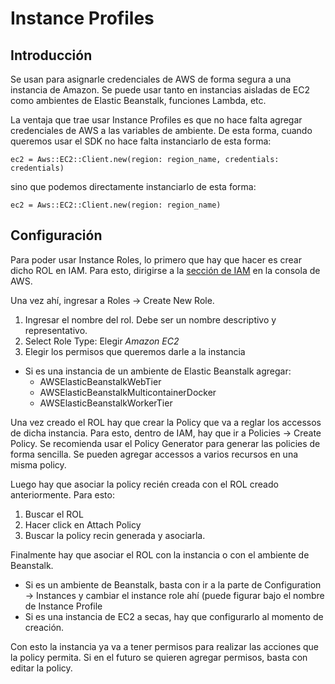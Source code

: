 # Instance Profiles

## Introducción

Se usan para asignarle credenciales de AWS de forma segura a una instancia de Amazon. Se puede usar tanto en instancias 
aisladas de EC2 como ambientes de Elastic Beanstalk, funciones Lambda, etc.

La ventaja que trae usar Instance Profiles es que no hace falta agregar credenciales de AWS a las variables de ambiente.
De esta forma, cuando queremos usar el SDK no hace falta instanciarlo de esta forma:

`ec2 = Aws::EC2::Client.new(region: region_name, credentials: credentials)`

sino que podemos directamente instanciarlo de esta forma:

`ec2 = Aws::EC2::Client.new(region: region_name)`

## Configuración

Para poder usar Instance Roles, lo primero que hay que hacer es crear dicho ROL en IAM. Para esto, dirigirse a la [sección de 
IAM](https://console.aws.amazon.com/iam/home?region=us-east-1) en la consola de AWS.

Una vez ahí, ingresar a Roles -> Create New Role.

1. Ingresar el nombre del rol. Debe ser un nombre descriptivo y representativo.
2. Select Role Type: Elegir *Amazon EC2*
3. Elegir los permisos que queremos darle a la instancia
  * Si es una instancia de un ambiente de Elastic Beanstalk agregar:
    * AWSElasticBeanstalkWebTier
    * AWSElasticBeanstalkMulticontainerDocker
    * AWSElasticBeanstalkWorkerTier
    
Una vez creado el ROL hay que crear la Policy que va a reglar los accessos de dicha instancia. Para esto, dentro de IAM,
hay que ir a Policies -> Create Policy. Se recomienda usar el Policy Generator para generar las policies de forma sencilla.
Se pueden agregar accessos a varios recursos en una misma policy.

Luego hay que asociar la policy recién creada con el ROL creado anteriormente. Para esto:
1. Buscar el ROL
2. Hacer click en Attach Policy
3. Buscar la policy recin generada y asociarla.

Finalmente hay que asociar el ROL con la instancia o con el ambiente de Beanstalk.

* Si es un ambiente de Beanstalk, basta con ir a la parte de Configuration -> Instances y cambiar el instance role ahí (puede figurar bajo el nombre de Instance Profile
* Si es una instancia de EC2 a secas, hay que configurarlo al momento de creación.

Con esto la instancia ya va a tener permisos para realizar las acciones que la policy permita. Si en el futuro se quieren 
agregar permisos, basta con editar la policy.
